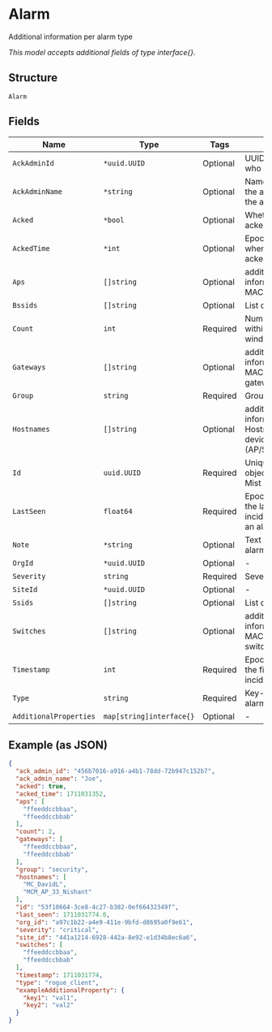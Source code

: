 
# Alarm

Additional information per alarm type

*This model accepts additional fields of type interface{}.*

## Structure

`Alarm`

## Fields

| Name | Type | Tags | Description |
|  --- | --- | --- | --- |
| `AckAdminId` | `*uuid.UUID` | Optional | UUID of the admin who acked the alarm |
| `AckAdminName` | `*string` | Optional | Name & Email ID of the admin who acked the alarm |
| `Acked` | `*bool` | Optional | Whether the alarm is acked or not |
| `AckedTime` | `*int` | Optional | Epoch (seconds) when the alarm was acked |
| `Aps` | `[]string` | Optional | additional information: List of MACs of the APs |
| `Bssids` | `[]string` | Optional | List of BSSIDs |
| `Count` | `int` | Required | Number of incident within an alarm window |
| `Gateways` | `[]string` | Optional | additional information: List of MACs of the gateways |
| `Group` | `string` | Required | Group of the alarm |
| `Hostnames` | `[]string` | Optional | additional information: List of Hostnames of the devices (AP/Switch/Gateway) |
| `Id` | `uuid.UUID` | Required | Unique ID of the object instance in the Mist Organnization |
| `LastSeen` | `float64` | Required | Epoch (seconds) of the last incident/alarm within an alarm window |
| `Note` | `*string` | Optional | Text describing the alarm |
| `OrgId` | `*uuid.UUID` | Optional | - |
| `Severity` | `string` | Required | Severity of the alarm |
| `SiteId` | `*uuid.UUID` | Optional | - |
| `Ssids` | `[]string` | Optional | List of SSIDs |
| `Switches` | `[]string` | Optional | additional information: List of MACs of the switches |
| `Timestamp` | `int` | Required | Epoch (seconds) of the first incident/alarm |
| `Type` | `string` | Required | Key-name of the alarm type |
| `AdditionalProperties` | `map[string]interface{}` | Optional | - |

## Example (as JSON)

```json
{
  "ack_admin_id": "456b7016-a916-a4b1-78dd-72b947c152b7",
  "ack_admin_name": "Joe",
  "acked": true,
  "acked_time": 1711031352,
  "aps": [
    "ffeeddccbbaa",
    "ffeeddccbbab"
  ],
  "count": 2,
  "gateways": [
    "ffeeddccbbaa",
    "ffeeddccbbab"
  ],
  "group": "security",
  "hostnames": [
    "MC_DavidL",
    "MCM_AP_33_Nishant"
  ],
  "id": "53f10664-3ce8-4c27-b382-0ef66432349f",
  "last_seen": 1711031774.0,
  "org_id": "a97c1b22-a4e9-411e-9bfd-d8695a0f9e61",
  "severity": "critical",
  "site_id": "441a1214-6928-442a-8e92-e1d34b8ec6a6",
  "switches": [
    "ffeeddccbbaa",
    "ffeeddccbbab"
  ],
  "timestamp": 1711031774,
  "type": "rogue_client",
  "exampleAdditionalProperty": {
    "key1": "val1",
    "key2": "val2"
  }
}
```

